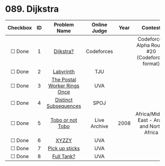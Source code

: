 # 089. Dijkstra


| Checkbox | ID | Problem Name|Online Judge|Year|Contest|Difficulty Level|
|:---:|:---:|:---:|:---:|:---:|:---:|:---:|
|&#9744; Done|1|[Dijkstra?](http://codeforces.com/problemset/problem/20/C)|Codeforces||Codeforces Alpha Round #20 (Codeforces format)|1|
|&#9744; Done|2|[Labyrinth](http://acm.tju.edu.cn/toj/showp1056.html)|TJU|||1|
|&#9744; Done|3|[The Postal Worker Rings Once](https://uva.onlinejudge.org/index.php?option=onlinejudge&page=show_problem&problem=53)|UVA|||1|
|&#9744; Done|4|[Distinct Subsequences](http://www.spoj.com/problems/DSUBSEQ/)|SPOJ|||1|
|&#9744; Done|5|[Tobo or not Tobo](https://icpcarchive.ecs.baylor.edu/index.php?option=onlinejudge&page=show_problem&problem=2362)|Live Archive|2008|Africa/Middle East - Arab and North Africa|2|
|&#9744; Done|6|[XYZZY](https://uva.onlinejudge.org/index.php?option=onlinejudge&page=show_problem&problem=1498)|UVA|||2|
|&#9744; Done|7|[Pick up sticks](https://uva.onlinejudge.org/index.php?option=onlinejudge&page=show_problem&problem=2733)|UVA|||2|
|&#9744; Done|8|[Full Tank?](https://uva.onlinejudge.org/index.php?option=onlinejudge&page=show_problem&problem=2352)|UVA|||3|
